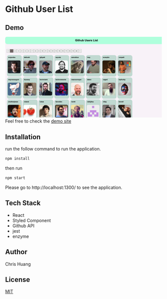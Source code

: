 # Github User List

## Demo


![Alt text](./demo.png)
Feel free to check the [demo site](https://exzerone.github.io/github-list/)

## Installation

run the follow command to run the application.

```bash
npm install 
```
then run 

```bash
npm start
```

Please go to http://localhost:1300/ to see the application.

## Tech Stack

- React
- Styled Component
- Github API
- jest
- enzyme

## Author

Chris Huang

## License

[MIT](https://choosealicense.com/licenses/mit/)
